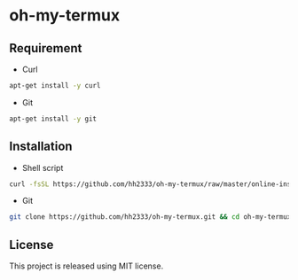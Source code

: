 # oh-my-termux

## Requirement

* Curl
```bash
apt-get install -y curl
```

* Git
```bash
apt-get install -y git
```

## Installation

* Shell script
```bash
curl -fsSL https://github.com/hh2333/oh-my-termux/raw/master/online-install.sh | bash
```

* Git
```bash
git clone https://github.com/hh2333/oh-my-termux.git && cd oh-my-termux && ./install.sh
```

## License

This project is released using MIT license.
